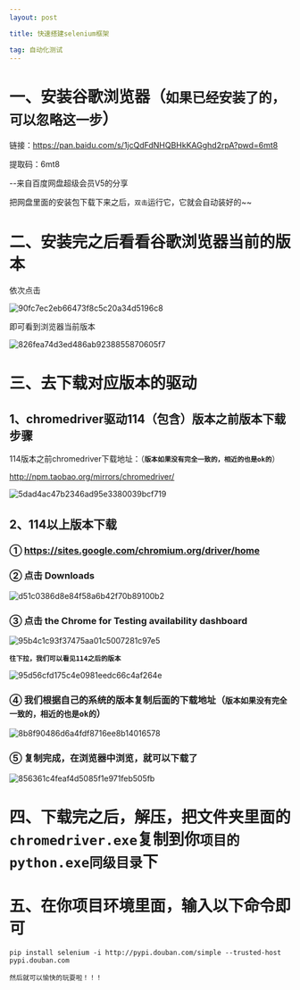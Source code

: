 ```yaml
---
layout: post

title: 快速搭建selenium框架

tag: 自动化测试
---
```


# 一、安装谷歌浏览器（`如果已经安装了的，可以忽略这一步`）

链接：<https://pan.baidu.com/s/1jcQdFdNHQBHkKAGghd2rpA?pwd=6mt8>

提取码：6mt8

--来自百度网盘超级会员V5的分享

把网盘里面的安装包下载下来之后，`双击`运行它，它就会自动装好的~~

# 二、安装完之后看看谷歌浏览器当前的版本

依次点击

![90fc7ec2eb66473f8c5c20a34d5196c8](/images/posts/Automated_Testing/Quickly_Set_Up_Selenium_Framework/90fc7ec2eb66473f8c5c20a34d5196c8.png)

即可看到浏览器当前版本

![826fea74d3ed486ab9238855870605f7](/images/posts/Automated_Testing/Quickly_Set_Up_Selenium_Framework/826fea74d3ed486ab9238855870605f7.png)

# 三、去下载对应版本的驱动

## 1、chromedriver驱动114（包含）版本之前版本下载步骤 

114版本之前chromedriver下载地址：（**`版本如果没有完全一致的，相近的也是ok的`**）

[ http://npm.taobao.org/mirrors/chromedriver/ ](http://npm.taobao.org/mirrors/chromedriver/)

![5dad4ac47b2346ad95e3380039bcf719](/images/posts/Automated_Testing/Quickly_Set_Up_Selenium_Framework/5dad4ac47b2346ad95e3380039bcf719.png)

## 2、114以上版本下载

### ① <https://sites.google.com/chromium.org/driver/home> 

### ② 点击 Downloads 

![d51c0386d8e84f58a6b42f70b89100b2](/images/posts/Automated_Testing/Quickly_Set_Up_Selenium_Framework/d51c0386d8e84f58a6b42f70b89100b2.png)

### ③ 点击 the Chrome for Testing availability dashboard 

![95b4c1c93f37475aa01c5007281c97e5](/images/posts/Automated_Testing/Quickly_Set_Up_Selenium_Framework/95b4c1c93f37475aa01c5007281c97e5.png)

**`往下拉，我们可以看见114之后的版本`** 

![95d56cfd175c4e0981eedc66c4af264e](/images/posts/Automated_Testing/Quickly_Set_Up_Selenium_Framework/95d56cfd175c4e0981eedc66c4af264e.png)

### ④ 我们根据自己的系统的版本复制后面的下载地址（`版本如果没有完全一致的，相近的也是ok的`）

![8b8f90486d6a4fdf8716ee8b14016578](/images/posts/Automated_Testing/Quickly_Set_Up_Selenium_Framework/8b8f90486d6a4fdf8716ee8b14016578.png)

### ⑤ 复制完成，在浏览器中浏览，就可以下载了

![856361c4feaf4d5085f1e971feb505fb](/images/posts/Automated_Testing/Quickly_Set_Up_Selenium_Framework/856361c4feaf4d5085f1e971feb505fb.png)

# 四、下载完之后，解压，把文件夹里面的`chromedriver.exe`复制到你`项目的python.exe同级目录`下

# 五、在你项目环境里面，输入以下命令即可

```shell
pip install selenium -i http://pypi.douban.com/simple --trusted-host pypi.douban.com
```

`然后就可以愉快的玩耍啦！！！`